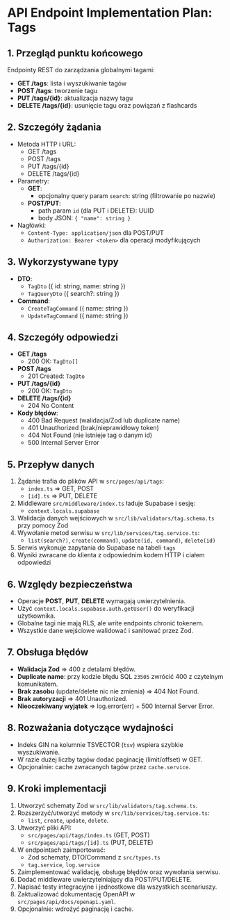 # API Endpoint Implementation Plan: Tags

## 1. Przegląd punktu końcowego

Endpointy REST do zarządzania globalnymi tagami:

- **GET /tags**: lista i wyszukiwanie tagów
- **POST /tags**: tworzenie tagu
- **PUT /tags/{id}**: aktualizacja nazwy tagu
- **DELETE /tags/{id}**: usunięcie tagu oraz powiązań z flashcards

## 2. Szczegóły żądania

- Metoda HTTP i URL:
  - GET /tags
  - POST /tags
  - PUT /tags/{id}
  - DELETE /tags/{id}
- Parametry:
  - **GET**:
    - opcjonalny query param `search`: string (filtrowanie po nazwie)
  - **POST/PUT**:
    - path param `id` (dla PUT i DELETE): UUID
    - body JSON: `{ "name": string }`
- Nagłówki:
  - `Content-Type: application/json` dla POST/PUT
  - `Authorization: Bearer <token>` dla operacji modyfikujących

## 3. Wykorzystywane typy

- **DTO**:
  - `TagDto` ({ id: string, name: string })
  - `TagQueryDto` ({ search?: string })
- **Command**:
  - `CreateTagCommand` ({ name: string })
  - `UpdateTagCommand` ({ name: string })

## 4. Szczegóły odpowiedzi

- **GET /tags**
  - 200 OK: `TagDto[]`
- **POST /tags**
  - 201 Created: `TagDto`
- **PUT /tags/{id}**
  - 200 OK: `TagDto`
- **DELETE /tags/{id}**
  - 204 No Content
- **Kody błędów**:
  - 400 Bad Request (walidacja/Zod lub duplicate name)
  - 401 Unauthorized (brak/nieprawidłowy token)
  - 404 Not Found (nie istnieje tag o danym id)
  - 500 Internal Server Error

## 5. Przepływ danych

1. Żądanie trafia do plików API w `src/pages/api/tags`:
   - `index.ts` ⇒ GET, POST
   - `[id].ts` ⇒ PUT, DELETE
2. Middleware `src/middleware/index.ts` ładuje Supabase i sesję:
   - `context.locals.supabase`
3. Walidacja danych wejściowych w `src/lib/validators/tag.schema.ts` przy pomocy Zod
4. Wywołanie metod serwisu w `src/lib/services/tag.service.ts`:
   - `list(search?)`, `create(command)`, `update(id, command)`, `delete(id)`
5. Serwis wykonuje zapytania do Supabase na tabeli `tags`
6. Wyniki zwracane do klienta z odpowiednim kodem HTTP i ciałem odpowiedzi

## 6. Względy bezpieczeństwa

- Operacje **POST**, **PUT**, **DELETE** wymagają uwierzytelnienia.
- Użyć `context.locals.supabase.auth.getUser()` do weryfikacji użytkownika.
- Globalne tagi nie mają RLS, ale write endpoints chronić tokenem.
- Wszystkie dane wejściowe walidować i sanitować przez Zod.

## 7. Obsługa błędów

- **Walidacja Zod** ⇒ 400 z detalami błędów.
- **Duplicate name**: przy kodzie błędu SQL `23505` zwrócić 400 z czytelnym komunikatem.
- **Brak zasobu** (update/delete nic nie zmienia) ⇒ 404 Not Found.
- **Brak autoryzacji** ⇒ 401 Unauthorized.
- **Nieoczekiwany wyjątek** ⇒ log.error(err) + 500 Internal Server Error.

## 8. Rozważania dotyczące wydajności

- Indeks GIN na kolumnie TSVECTOR (`tsv`) wspiera szybkie wyszukiwanie.
- W razie dużej liczby tagów dodać paginację (limit/offset) w GET.
- Opcjonalnie: cache zwracanych tagów przez `cache.service`.

## 9. Kroki implementacji

1. Utworzyć schematy Zod w `src/lib/validators/tag.schema.ts`.
2. Rozszerzyć/utworzyć metody w `src/lib/services/tag.service.ts`:
   - `list`, `create`, `update`, `delete`.
3. Utworzyć pliki API:
   - `src/pages/api/tags/index.ts` (GET, POST)
   - `src/pages/api/tags/[id].ts` (PUT, DELETE)
4. W endpointach zaimportować:
   - Zod schematy, DTO/Command z `src/types.ts`
   - `tag.service`, `log.service`
5. Zaimplementować walidację, obsługę błędów oraz wywołania serwisu.
6. Dodać middleware uwierzytelniający dla POST/PUT/DELETE.
7. Napisać testy integracyjne i jednostkowe dla wszystkich scenariuszy.
8. Zaktualizować dokumentację OpenAPI w `src/pages/api/docs/openapi.yaml`.
9. Opcjonalnie: wdrożyć paginację i cache.
